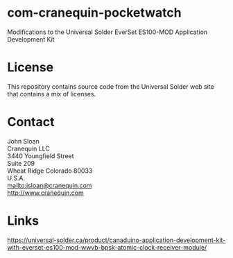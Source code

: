 # com-cranequin-pocketwatch
Modifications to the Universal Solder EverSet ES100-MOD Application Development Kit
# License
This repository contains source code from the Universal Solder web site that contains a mix of licenses.
# Contact
John Sloan    
Cranequin LLC   
3440 Youngfield Street    
Suite 209    
Wheat Ridge Colorado 80033    
U.S.A.    
<mailto:jsloan@cranequin.com>    
<http://www.cranequin.com>    
# Links
<https://universal-solder.ca/product/canaduino-application-development-kit-with-everset-es100-mod-wwvb-bpsk-atomic-clock-receiver-module/>
